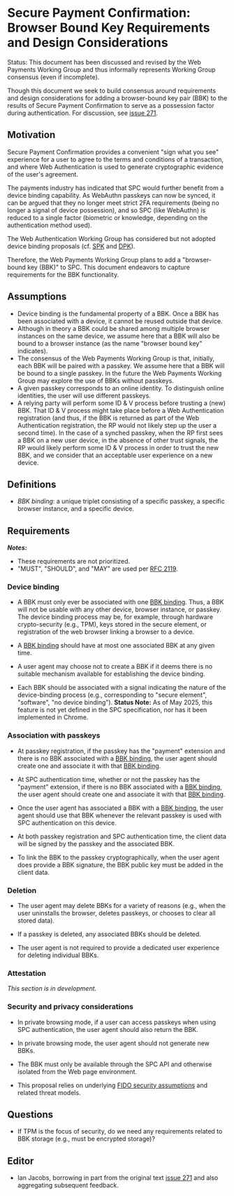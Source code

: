 # Secure Payment Confirmation: Browser Bound Key Requirements and Design Considerations

Status: This document has been discussed and revised by the Web Payments Working Group and thus informally represents Working Group consensus (even if incomplete).

Though this document we seek to build consensus around requirements and design considerations for adding a browser-bound key pair (BBK) to the results of Secure Payment Confirmation to serve as a possession factor during authentication. For discussion, see [issue 271](https://github.com/w3c/secure-payment-confirmation/issues/271).

## Motivation

Secure Payment Confirmation provides a convenient "sign what you see" experience for a user to agree to the terms and conditions of a transaction, and where Web Authentication is used to generate cryptographic evidence of the user's agreement.

The payments industry has indicated that SPC would further benefit from a device binding capability. As WebAuthn passkeys can now be synced, it can be argued that they no longer meet strict 2FA requirements (being no longer a signal of device possession), and so SPC (like WebAuthn) is reduced to a single factor (biometric or knowledge, depending on the authentication method used).

The Web Authentication Working Group has considered but not adopted device binding proposals (cf. [SPK](https://github.com/w3c/webauthn/pull/1957) and [DPK](https://github.com/w3c/webauthn/issues/1658)).

Therefore, the Web Payments Working Group plans to add a "browser-bound key (BBK)" to SPC. This document endeavors to capture requirements for the BBK functionality.

## Assumptions

* Device binding is the fundamental property of a BBK. Once a BBK has been associated with a device, it cannot be reused outside that device.
* Although in theory a BBK could be shared among multiple browser instances on the same device, we assume here that a BBK will also be bound to a browser instance (as the name "browser bound key" indicates).
* The consensus of the Web Payments Working Group is that, initially, each BBK will be paired with a passkey. We assume here that a BBK will be bound to a single passkey. In the future the Web Payments Working Group may explore the use of BBKs without passkeys.
* A given passkey corresponds to an online identity. To distinguish online identities, the user will use different passkeys. 
* A relying party will perform some ID &amp; V process before trusting a (new) BBK. That ID &amp; V process might take place before a Web Authentication registration (and thus, if the BBK is returned as part of the Web Authentication registration, the RP would not likely step up the user a second time). In the case of a synched passkey, when the RP first sees a BBK on a new user device, in the absence of other trust signals, the RP would likely perform some ID &amp; V process in order to trust the new BBK, and we consider that an acceptable user experience on a new device.

## Definitions

* <dfn id="bbk-binding">BBK binding</dfn>: a unique triplet consisting of a specific passkey, a specific browser instance, and a specific device.

## Requirements

***Notes:***

* These requirements are not prioritized.
* "MUST", "SHOULD", and "MAY" are used per [RFC 2119](https://datatracker.ietf.org/doc/html/rfc2119).

### Device binding

* A BBK must only ever be associated with one [BBK binding](#bbk-binding). Thus, a BBK will not be usable with any other device, browser instance, or passkey. The device binding process may be, for example, through hardware crypto-security (e.g., TPM), keys stored in the secure element, or registration of the web browser linking a browser to a device.

* A [BBK binding](#bbk-binding) should have at most one associated BBK at any given time.

* A user agent may choose not to create a BBK if it deems there is no suitable mechanism available for establishing the device binding.

* Each BBK should be associated with a signal indicating the nature of the device-binding process (e.g., corresponding to "secure element", "software", "no device binding"). <b>Status Note:</b> As of May 2025, this feature is not yet defined in the SPC specification, nor has it been implemented in Chrome.

### Association with passkeys

* At passkey registration, if the passkey has the "payment" extension and there is no BBK associated with a [BBK binding](#bbk-binding), the user agent should create one and associate it with that [BBK binding](#bbk-binding).

* At SPC authentication time, whether or not the passkey has the "payment" extension, if there is no BBK associated with a [BBK binding](#bbk-binding), the user agent should create one and associate it with that [BBK binding](#bbk-binding).

* Once the user agent has associated a BBK with a [BBK binding](#bbk-binding), the user agent should use that BBK whenever the relevant passkey is used with SPC authentication on this device. 

* At both passkey registration and SPC authentication time, the client data will be signed by the passkey and the associated BBK.

* To link the BBK to the passkey cryptographically, when the user agent does provide a BBK signature, the BBK public key must be added in the client data.

### Deletion

* The user agent may delete BBKs for a variety of reasons (e.g., when the user uninstalls the browser, deletes passkeys, or chooses to clear all stored data).

* If a passkey is deleted, any associated BBKs should be deleted.

* The user agent is not required to provide a dedicated user experience for deleting individual BBKs.

### Attestation

_This section is in development._

### Security and privacy considerations

* In private browsing mode, if a user can access passkeys when using SPC authentication, the user agent should also return the BBK.

* In private browsing mode, the user agent should not generate new BBKs.

* The BBK must only be available through the SPC API and otherwise isolated from the Web page environment.

* This proposal relies on underlying [FIDO security assumptions](https://fidoalliance.org/specs/common-specs/fido-security-ref-v2.1-ps-20220523.html#fido-security-assumptions) and related threat models.

## Questions

* If TPM is the focus of security, do we need any requirements related to BBK storage (e.g., must be encrypted storage)?

## Editor

* Ian Jacobs, borrowing in part from the original text [issue
  271](https://github.com/w3c/secure-payment-confirmation/issues/271)
  and also aggregating subsequent feedback.
